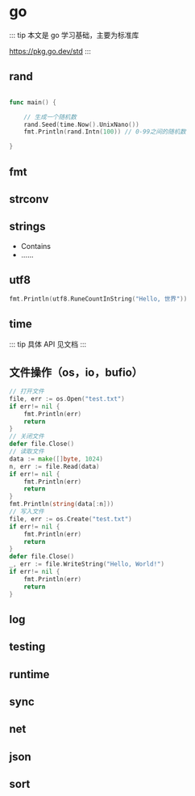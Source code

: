 # go

::: tip
本文是 go 学习基础，主要为标准库

https://pkg.go.dev/std
:::

## rand

```go

func main() {

	// 生成一个随机数
	rand.Seed(time.Now().UnixNano())
	fmt.Println(rand.Intn(100)) // 0-99之间的随机数

}

```

## fmt

## strconv

## strings

- Contains
- ......

## utf8

```go
fmt.Println(utf8.RuneCountInString("Hello, 世界"))

```

## time

::: tip
具体 API 见文档
:::

## 文件操作（os，io，bufio）

```go
// 打开文件
file, err := os.Open("test.txt")
if err!= nil {
    fmt.Println(err)
    return
}
// 关闭文件
defer file.Close()
// 读取文件
data := make([]byte, 1024)
n, err := file.Read(data)
if err!= nil {
    fmt.Println(err)
    return
}
fmt.Println(string(data[:n]))
// 写入文件
file, err := os.Create("test.txt")
if err!= nil {
    fmt.Println(err)
    return
}
defer file.Close()
_, err := file.WriteString("Hello, World!")
if err!= nil {
    fmt.Println(err)
    return
}

```

## log

## testing

## runtime

## sync

## net

## json

## sort

